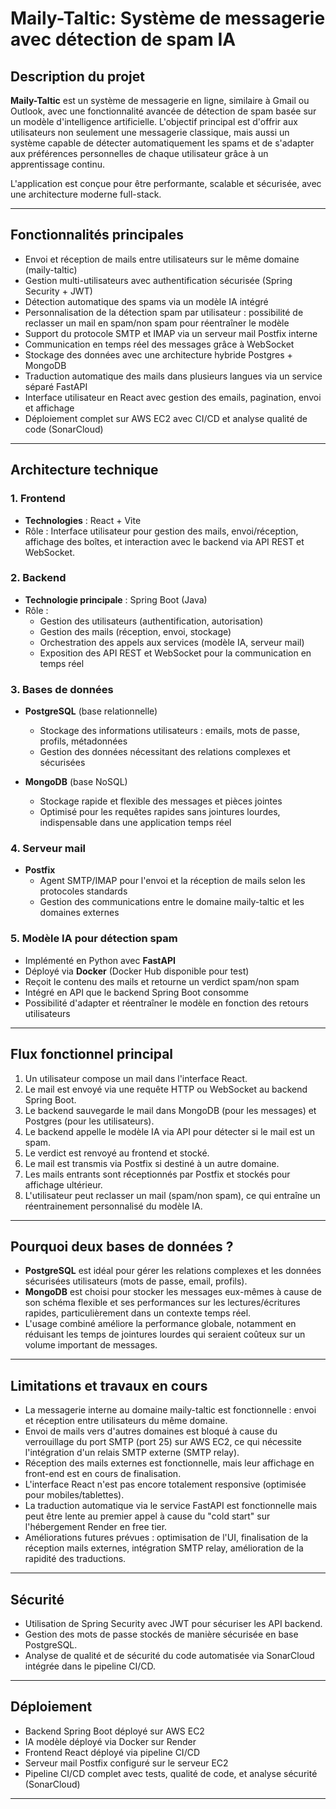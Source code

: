 # Maily-Taltic: Système de messagerie avec détection de spam IA

## Description du projet

**Maily-Taltic** est un système de messagerie en ligne, similaire à Gmail ou Outlook, avec une fonctionnalité avancée de détection de spam basée sur un modèle d'intelligence artificielle. L'objectif principal est d'offrir aux utilisateurs non seulement une messagerie classique, mais aussi un système capable de détecter automatiquement les spams et de s'adapter aux préférences personnelles de chaque utilisateur grâce à un apprentissage continu.

L'application est conçue pour être performante, scalable et sécurisée, avec une architecture moderne full-stack.

---

## Fonctionnalités principales

- Envoi et réception de mails entre utilisateurs sur le même domaine (maily-taltic)
- Gestion multi-utilisateurs avec authentification sécurisée (Spring Security + JWT)
- Détection automatique des spams via un modèle IA intégré
- Personnalisation de la détection spam par utilisateur : possibilité de reclasser un mail en spam/non spam pour réentraîner le modèle
- Support du protocole SMTP et IMAP via un serveur mail Postfix interne
- Communication en temps réel des messages grâce à WebSocket
- Stockage des données avec une architecture hybride Postgres + MongoDB
- Traduction automatique des mails dans plusieurs langues via un service séparé FastAPI
- Interface utilisateur en React avec gestion des emails, pagination, envoi et affichage
- Déploiement complet sur AWS EC2 avec CI/CD et analyse qualité de code (SonarCloud)

---

## Architecture technique

### 1. Frontend

- **Technologies** : React + Vite  
- Rôle : Interface utilisateur pour gestion des mails, envoi/réception, affichage des boîtes, et interaction avec le backend via API REST et WebSocket.

### 2. Backend

- **Technologie principale** : Spring Boot (Java)  
- Rôle :  
  - Gestion des utilisateurs (authentification, autorisation)  
  - Gestion des mails (réception, envoi, stockage)  
  - Orchestration des appels aux services (modèle IA, serveur mail)  
  - Exposition des API REST et WebSocket pour la communication en temps réel

### 3. Bases de données

- **PostgreSQL** (base relationnelle)  
  - Stockage des informations utilisateurs : emails, mots de passe, profils, métadonnées  
  - Gestion des données nécessitant des relations complexes et sécurisées

- **MongoDB** (base NoSQL)  
  - Stockage rapide et flexible des messages et pièces jointes  
  - Optimisé pour les requêtes rapides sans jointures lourdes, indispensable dans une application temps réel

### 4. Serveur mail

- **Postfix**  
  - Agent SMTP/IMAP pour l'envoi et la réception de mails selon les protocoles standards  
  - Gestion des communications entre le domaine maily-taltic et les domaines externes

### 5. Modèle IA pour détection spam

- Implémenté en Python avec **FastAPI**  
- Déployé via **Docker** (Docker Hub disponible pour test)  
- Reçoit le contenu des mails et retourne un verdict spam/non spam  
- Intégré en API que le backend Spring Boot consomme  
- Possibilité d'adapter et réentraîner le modèle en fonction des retours utilisateurs

---

## Flux fonctionnel principal

1. Un utilisateur compose un mail dans l'interface React.  
2. Le mail est envoyé via une requête HTTP ou WebSocket au backend Spring Boot.  
3. Le backend sauvegarde le mail dans MongoDB (pour les messages) et Postgres (pour les utilisateurs).  
4. Le backend appelle le modèle IA via API pour détecter si le mail est un spam.  
5. Le verdict est renvoyé au frontend et stocké.  
6. Le mail est transmis via Postfix si destiné à un autre domaine.  
7. Les mails entrants sont réceptionnés par Postfix et stockés pour affichage ultérieur.  
8. L'utilisateur peut reclasser un mail (spam/non spam), ce qui entraîne un réentrainement personnalisé du modèle IA.

---

## Pourquoi deux bases de données ?

- **PostgreSQL** est idéal pour gérer les relations complexes et les données sécurisées utilisateurs (mots de passe, email, profils).  
- **MongoDB** est choisi pour stocker les messages eux-mêmes à cause de son schéma flexible et ses performances sur les lectures/écritures rapides, particulièrement dans un contexte temps réel.  
- L'usage combiné améliore la performance globale, notamment en réduisant les temps de jointures lourdes qui seraient coûteux sur un volume important de messages.

---

## Limitations et travaux en cours

- La messagerie interne au domaine maily-taltic est fonctionnelle : envoi et réception entre utilisateurs du même domaine.  
- Envoi de mails vers d'autres domaines est bloqué à cause du verrouillage du port SMTP (port 25) sur AWS EC2, ce qui nécessite l'intégration d'un relais SMTP externe (SMTP relay).  
- Réception des mails externes est fonctionnelle, mais leur affichage en front-end est en cours de finalisation.  
- L'interface React n'est pas encore totalement responsive (optimisée pour mobiles/tablettes).  
- La traduction automatique via le service FastAPI est fonctionnelle mais peut être lente au premier appel à cause du "cold start" sur l'hébergement Render en free tier.  
- Améliorations futures prévues : optimisation de l'UI, finalisation de la réception mails externes, intégration SMTP relay, amélioration de la rapidité des traductions.

---

## Sécurité

- Utilisation de Spring Security avec JWT pour sécuriser les API backend.  
- Gestion des mots de passe stockés de manière sécurisée en base PostgreSQL.  
- Analyse de qualité et de sécurité du code automatisée via SonarCloud intégrée dans le pipeline CI/CD.

---

## Déploiement

- Backend Spring Boot déployé sur AWS EC2  
- IA modèle déployé via Docker sur Render  
- Frontend React déployé via pipeline CI/CD  
- Serveur mail Postfix configuré sur le serveur EC2  
- Pipeline CI/CD complet avec tests, qualité de code, et analyse sécurité (SonarCloud)

---

